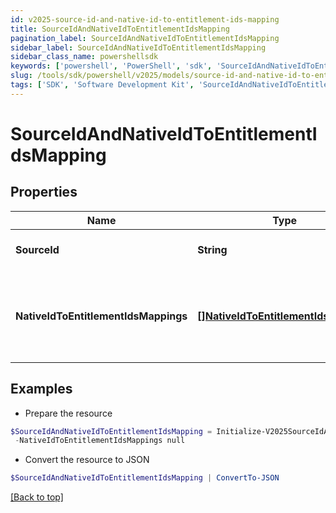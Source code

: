 ```yaml
---
id: v2025-source-id-and-native-id-to-entitlement-ids-mapping
title: SourceIdAndNativeIdToEntitlementIdsMapping
pagination_label: SourceIdAndNativeIdToEntitlementIdsMapping
sidebar_label: SourceIdAndNativeIdToEntitlementIdsMapping
sidebar_class_name: powershellsdk
keywords: ['powershell', 'PowerShell', 'sdk', 'SourceIdAndNativeIdToEntitlementIdsMapping', 'V2025SourceIdAndNativeIdToEntitlementIdsMapping'] 
slug: /tools/sdk/powershell/v2025/models/source-id-and-native-id-to-entitlement-ids-mapping
tags: ['SDK', 'Software Development Kit', 'SourceIdAndNativeIdToEntitlementIdsMapping', 'V2025SourceIdAndNativeIdToEntitlementIdsMapping']
---
```



# SourceIdAndNativeIdToEntitlementIdsMapping

## Properties

Name | Type | Description | Notes
------------ | ------------- | ------------- | -------------
**SourceId** | **String** | The ID of the source system. | [required]
**NativeIdToEntitlementIdsMappings** | [**[]NativeIdToEntitlementIdsMapping**](native-id-to-entitlement-ids-mapping) | The native ID and entitlement IDs mapping in the source system. | [required]

## Examples

- Prepare the resource
```powershell
$SourceIdAndNativeIdToEntitlementIdsMapping = Initialize-V2025SourceIdAndNativeIdToEntitlementIdsMapping  -SourceId 2c91809773dee32014e13e122092014e `
 -NativeIdToEntitlementIdsMappings null
```

- Convert the resource to JSON
```powershell
$SourceIdAndNativeIdToEntitlementIdsMapping | ConvertTo-JSON
```


[[Back to top]](#) 

